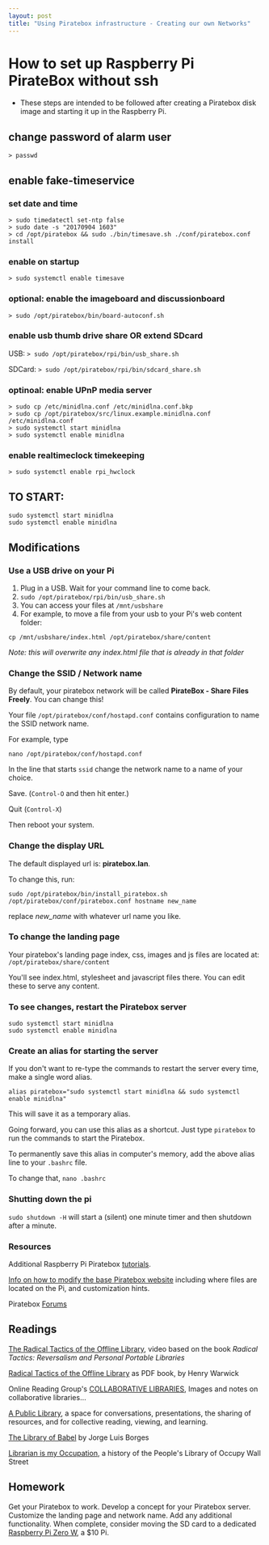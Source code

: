 ```yaml
---
layout: post
title: "Using Piratebox infrastructure - Creating our own Networks"
---
```


# How to set up Raspberry Pi PirateBox without ssh

* These steps are intended to be followed after creating a Piratebox disk image and starting it up in the Raspberry Pi.

## change password of alarm user

```
> passwd
```

## enable fake-timeservice

### set date and time

```
> sudo timedatectl set-ntp false
> sudo date -s "20170904 1603"
> cd /opt/piratebox && sudo ./bin/timesave.sh ./conf/piratebox.conf install
```
### enable on startup

```
> sudo systemctl enable timesave
```

### optional: enable the imageboard and discussionboard

```
> sudo /opt/piratebox/bin/board-autoconf.sh
```

### enable usb thumb drive share OR extend SDcard

USB: ```> sudo /opt/piratebox/rpi/bin/usb_share.sh```

SDCard: ```> sudo /opt/piratebox/rpi/bin/sdcard_share.sh```

### optinoal: enable UPnP media server

```
> sudo cp /etc/minidlna.conf /etc/minidlna.conf.bkp
> sudo cp /opt/piratebox/src/linux.example.minidlna.conf /etc/minidlna.conf
> sudo systemctl start minidlna
> sudo systemctl enable minidlna
```

### enable realtimeclock timekeeping
```
> sudo systemctl enable rpi_hwclock
```

## TO START:

```
sudo systemctl start minidlna
sudo systemctl enable minidlna
```

## Modifications

### Use a USB drive on your Pi

1. Plug in a USB. Wait for your command line to come back.
2. ```sudo /opt/piratebox/rpi/bin/usb_share.sh```
3. You can access your files at ```/mnt/usbshare```
4. For example, to move a file from your usb to your Pi's web content folder:
```
cp /mnt/usbshare/index.html /opt/piratebox/share/content
```
*Note: this will overwrite any index.html file that is already in that folder*

### Change the SSID / Network name

By default, your piratebox network will be called **PirateBox - Share Files Freely**. You can change this!

Your file ```/opt/piratebox/conf/hostapd.conf``` contains configuration to name the SSID network name.

For example, type 

```
nano /opt/piratebox/conf/hostapd.conf
```

In the line that starts ```ssid``` change the network name to a name of your choice.

Save. (```Control-O``` and then hit enter.)

Quit (```Control-X```)

Then reboot your system.


### Change the display URL

The default displayed url is: **piratebox.lan**.

To change this, run:

```
sudo /opt/piratebox/bin/install_piratebox.sh /opt/piratebox/conf/piratebox.conf hostname new_name
```

replace *new_name* with whatever url name you like.


### To change the landing page

Your piratebox's landing page index, css, images and js files are located at: ```/opt/piratebox/share/content```

You'll see index.html, stylesheet and javascript files there. You can edit these to serve any content. 

### To see changes, restart the Piratebox server

```
sudo systemctl start minidlna
sudo systemctl enable minidlna
```

### Create an alias for starting the server

If you don't want to re-type the commands to restart the server every time, make a single word alias.

```
alias piratebox="sudo systemctl start minidlna && sudo systemctl enable minidlna"
```

This will save it as a temporary alias.

Going forward, you can use this alias as a shortcut. Just type ```piratebox``` to run the commands to start the Piratebox.

To permanently save this alias in computer's memory, add the above alias line to your ```.bashrc``` file.

To change that, ```nano .bashrc```


### Shutting down the pi

```sudo shutdown -H``` will start a (silent) one minute timer and then shutdown after a minute.

### Resources

Additional Raspberry Pi Piratebox [tutorials](https://piratebox.cc/raspberry_pi:diy).

[Info on how to modify the base Piratebox website](https://piratebox.cc/generic:mods:theming) including where files are located on the Pi, and customization hints.

Piratebox [Forums](https://forum.piratebox.cc/)


## Readings


[The Radical Tactics of the Offline Library](https://vimeo.com/95351775), video based on the book *Radical Tactics: Reversalism and Personal Portable Libraries*

[Radical Tactics of the Offline Library](http://networkcultures.org/blog/publication/no-07-radical-tactics-of-the-offline-library-henry-warwick/) as PDF book, by Henry Warwick

Online Reading Group's [COLLABORATIVE LIBRARIES](http://consortium.github.io/Collaborative-Libraries/collaborative-libraries.html),
Images and notes on collaborative libraries…

[A Public Library](http://www.apubliclibrary.org/), a space for conversations, presentations, the sharing of resources, and for collective reading, viewing, and learning.

[The Library of Babel](https://archive.org/details/TheLibraryOfBabel) by Jorge Luis Borges

[Librarian is my Occupation](https://librarianshipwreck.wordpress.com/2014/04/16/librarian-is-my-occupation-a-history-of-the-peoples-library-of-occupy-wall-street/), a history of the People's Library of Occupy Wall Street


## Homework

Get your Piratebox to work. Develop a concept for your Piratebox server. Customize the landing page and network name. Add any additional functionality. When complete, consider moving the SD card to a dedicated [Raspberry Pi Zero W](https://www.adafruit.com/product/3400), a $10 Pi.



